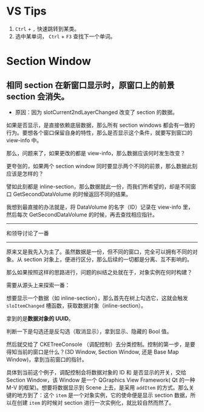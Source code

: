 VS Tips
=======

1.	`Ctrl` + `,` 快速跳转到某类。
2.	选中某单词， `Ctrl` + `F3` 查找下一个单词。

Section Window
==============

相同 section 在新窗口显示时，原窗口上的前景 section 会消失。
------------------------------------------------------------

-	原因：因为 slotCurrent2ndLayerChanged 改变了 section 的数据。

如果是否显示，是直接依赖底层数据，那么所有 section windows 都会有一致的行为。要想各个窗口保留自身的特性，那么是否显示这个条件，就要写到窗口的 view-info 中。

那么，问题来了，如果更改的都是 view-info，那么数据应该何时发生改变？

更夸张的，如果两个 section window 同时要显示两个不同的前景，那么数据此刻应该是怎样的？

譬如此刻都是 inline-section，那么数据就此一份，而我们所希望的，却是不同窗口 GetSecondDataVolume 的时候返回不同的结果。

我想到最直接的办法就是，将 DataVolume 的名字（ID）记录在 view-info 里，然后每次 GetSecondDataVolume 的时候，再去查找相应指针。

---

和领导讨论了一番

---

原来又是我先入为主了。虽然数据是一份，但不同的窗口，完全可以拥有不同的对象。从 section 对象上，便进行区分，那么后续的一切都是分离、互不影响的。

那么如果按照这样的思路进行，问题的纠结之处就在于，对象实例在何时构建？

需要从源头上来探索一番：

想要显示一个数据（如 inline-section），那么首先在树上勾选它，这就会触发 `sloItemChanged` 槽函数，获取数据对象（inline-section）。

拿到的是**数据对象的 UUID**。

判断一下是勾选还是反勾选（取消显示），拿到显示、隐藏的 Bool 值。

然后就交给了 CKETreeConsole （调配控制）去分类控制。控制的第一步，是要得知当前的窗口是什么？(3D Window, Section Window, 还是 Base Map Window)，拿到当前窗口的指针。

具体到当前这个例子，调配控制会将数据对象的 ID 和 是否显示的开关，交给 Section Window，该 Window 是一个 QGraphics View Framework( Qt 的一种 M-V 的框架)。想要将数据显示到 Scene 上去，是采用 `addItem` 的方式。那么关键的地方到了：这个 `item` 是一个对象实例，它的使命便是显示 section 数据，所以在创建 `item` 的时候对 section 进行一次实例化，就比较自然而然了。
